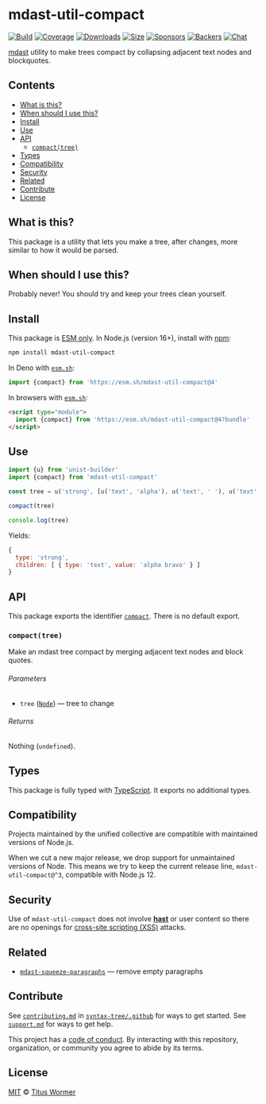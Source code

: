 # mdast-util-compact

[![Build][build-badge]][build]
[![Coverage][coverage-badge]][coverage]
[![Downloads][downloads-badge]][downloads]
[![Size][size-badge]][size]
[![Sponsors][sponsors-badge]][collective]
[![Backers][backers-badge]][collective]
[![Chat][chat-badge]][chat]

[mdast][] utility to make trees compact by collapsing adjacent text nodes and
blockquotes.

## Contents

*   [What is this?](#what-is-this)
*   [When should I use this?](#when-should-i-use-this)
*   [Install](#install)
*   [Use](#use)
*   [API](#api)
    *   [`compact(tree)`](#compacttree)
*   [Types](#types)
*   [Compatibility](#compatibility)
*   [Security](#security)
*   [Related](#related)
*   [Contribute](#contribute)
*   [License](#license)

## What is this?

This package is a utility that lets you make a tree, after changes, more similar
to how it would be parsed.

## When should I use this?

Probably never!
You should try and keep your trees clean yourself.

## Install

This package is [ESM only][esm].
In Node.js (version 16+), install with [npm][]:

```sh
npm install mdast-util-compact
```

In Deno with [`esm.sh`][esmsh]:

```js
import {compact} from 'https://esm.sh/mdast-util-compact@4'
```

In browsers with [`esm.sh`][esmsh]:

```html
<script type="module">
  import {compact} from 'https://esm.sh/mdast-util-compact@4?bundle'
</script>
```

## Use

```js
import {u} from 'unist-builder'
import {compact} from 'mdast-util-compact'

const tree = u('strong', [u('text', 'alpha'), u('text', ' '), u('text', 'bravo')])

compact(tree)

console.log(tree)
```

Yields:

```js
{
  type: 'strong',
  children: [ { type: 'text', value: 'alpha bravo' } ]
}
```

## API

This package exports the identifier [`compact`][api-compact].
There is no default export.

### `compact(tree)`

Make an mdast tree compact by merging adjacent text nodes and block quotes.

###### Parameters

*   `tree` ([`Node`][node])
    — tree to change

###### Returns

Nothing (`undefined`).

## Types

This package is fully typed with [TypeScript][].
It exports no additional types.

## Compatibility

Projects maintained by the unified collective are compatible with maintained
versions of Node.js.

When we cut a new major release, we drop support for unmaintained versions of
Node.
This means we try to keep the current release line, `mdast-util-compact@^3`,
compatible with Node.js 12.

## Security

Use of `mdast-util-compact` does not involve **[hast][]** or user content so
there are no openings for [cross-site scripting (XSS)][xss] attacks.

## Related

*   [`mdast-squeeze-paragraphs`](https://github.com/syntax-tree/mdast-squeeze-paragraphs)
    — remove empty paragraphs

## Contribute

See [`contributing.md`][contributing] in [`syntax-tree/.github`][health] for
ways to get started.
See [`support.md`][support] for ways to get help.

This project has a [code of conduct][coc].
By interacting with this repository, organization, or community you agree to
abide by its terms.

## License

[MIT][license] © [Titus Wormer][author]

<!-- Definitions -->

[build-badge]: https://github.com/syntax-tree/mdast-util-compact/workflows/main/badge.svg

[build]: https://github.com/syntax-tree/mdast-util-compact/actions

[coverage-badge]: https://img.shields.io/codecov/c/github/syntax-tree/mdast-util-compact.svg

[coverage]: https://codecov.io/github/syntax-tree/mdast-util-compact

[downloads-badge]: https://img.shields.io/npm/dm/mdast-util-compact.svg

[downloads]: https://www.npmjs.com/package/mdast-util-compact

[size-badge]: https://img.shields.io/badge/dynamic/json?label=minzipped%20size&query=$.size.compressedSize&url=https://deno.bundlejs.com/?q=mdast-util-compact

[size]: https://bundlejs.com/?q=mdast-util-compact

[sponsors-badge]: https://opencollective.com/unified/sponsors/badge.svg

[backers-badge]: https://opencollective.com/unified/backers/badge.svg

[collective]: https://opencollective.com/unified

[chat-badge]: https://img.shields.io/badge/chat-discussions-success.svg

[chat]: https://github.com/syntax-tree/unist/discussions

[npm]: https://docs.npmjs.com/cli/install

[esm]: https://gist.github.com/sindresorhus/a39789f98801d908bbc7ff3ecc99d99c

[esmsh]: https://esm.sh

[typescript]: https://www.typescriptlang.org

[license]: license

[author]: https://wooorm.com

[health]: https://github.com/syntax-tree/.github

[contributing]: https://github.com/syntax-tree/.github/blob/main/contributing.md

[support]: https://github.com/syntax-tree/.github/blob/main/support.md

[coc]: https://github.com/syntax-tree/.github/blob/main/code-of-conduct.md

[xss]: https://en.wikipedia.org/wiki/Cross-site_scripting

[mdast]: https://github.com/syntax-tree/mdast

[node]: https://github.com/syntax-tree/mdast#node

[hast]: https://github.com/syntax-tree/hast

[api-compact]: #compacttree
